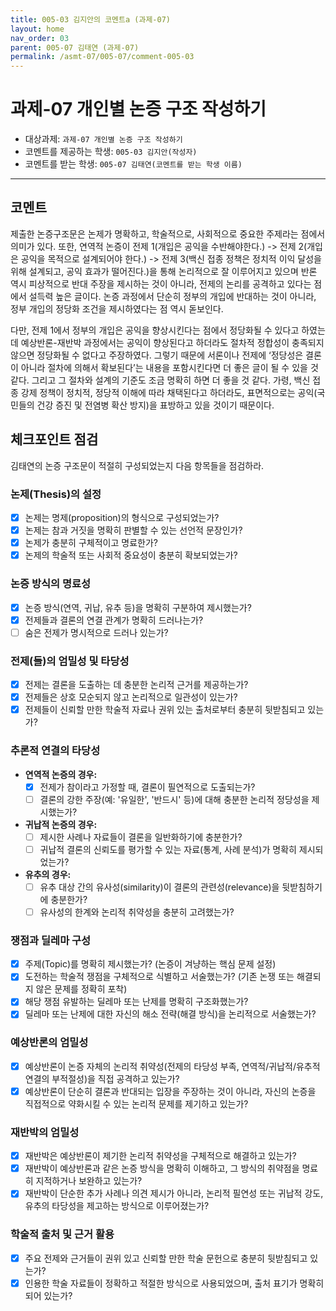 ```yaml
---
title: 005-03 김지안의 코멘트a (과제-07) 
layout: home
nav_order: 03
parent: 005-07 김태연 (과제-07)
permalink: /asmt-07/005-07/comment-005-03
---
```


# 과제-07 개인별 논증 구조 작성하기

- 대상과제: `과제-07 개인별 논증 구조 작성하기`
- 코멘트를 제공하는 학생: `005-03 김지안(작성자)` 
- 코멘트를 받는 학생: `005-07 김태연(코멘트를 받는 학생 이름)` 

---

## 코멘트

제출한 논증구조문은 논제가 명확하고, 학술적으로, 사회적으로 중요한 주제라는 점에서 의미가 있다. 또한, 연역적 논증이 전제 1(개입은 공익을 수반해야한다.) -> 전제 2(개입은 공익을 목적으로 설계되어야 한다.) -> 전제 3(백신 접종 정책은 정치적 이익 달성을 위해 설계되고, 공익 효과가 떨어진다.)을 통해 논리적으로 잘 이루어지고 있으며 반론 역시 피상적으로 반대 주장을 제시하는 것이 아니라, 전제의 논리를 공격하고 있다는 점에서 설득력 높은 글이다. 논증 과정에서 단순히 정부의 개입에 반대하는 것이 아니라, 정부 개입의 정당화 조건을 제시하였다는 점 역시 돋보인다. 
 
다만, 전제 1에서 정부의 개입은 공익을 향상시킨다는 점에서 정당화될 수 있다고 하였는데 예상반론-재반박 과정에서는 공익이 향상된다고 하더라도 절차적 정합성이 충족되지 않으면 정당화될 수 없다고 주장하였다. 그렇기 때문에 서론이나 전제에 ‘정당성은 결론이 아니라 절차에 의해서 확보된다’는 내용을 포함시킨다면 더 좋은 글이 될 수 있을 것 같다. 그리고 그 절차와 설계의 기준도 조금 명확히 하면 더 좋을 것 같다. 가령, 백신 접종 강제 정책이 정치적, 정당적 이해에 따라 채택된다고 하더라도, 표면적으로는 공익(국민들의 건강 증진 및 전염병 확산 방지)을 표방하고 있을 것이기 때문이다.

## 체크포인트 점검

김태연의 논증 구조문이 적절히 구성되었는지 다음 항목들을 점검하라.

### **논제(Thesis)의 설정**
- [x] 논제는 명제(proposition)의 형식으로 구성되었는가?
- [x] 논제는 참과 거짓을 명확히 판별할 수 있는 선언적 문장인가?
- [x] 논제가 충분히 구체적이고 명료한가?
- [x] 논제의 학술적 또는 사회적 중요성이 충분히 확보되었는가?

### **논증 방식의 명료성**
- [x] 논증 방식(연역, 귀납, 유추 등)을 명확히 구분하여 제시했는가?
- [x] 전제들과 결론의 연결 관계가 명확히 드러나는가?
- [ ] 숨은 전제가 명시적으로 드러나 있는가?

### **전제(들)의 엄밀성 및 타당성**
- [x] 전제는 결론을 도출하는 데 충분한 논리적 근거를 제공하는가?
- [x] 전제들은 상호 모순되지 않고 논리적으로 일관성이 있는가?
- [x] 전제들이 신뢰할 만한 학술적 자료나 권위 있는 출처로부터 충분히 뒷받침되고 있는가?

### **추론적 연결의 타당성**
- **연역적 논증의 경우:**
  - [x] 전제가 참이라고 가정할 때, 결론이 필연적으로 도출되는가?
  - [ ] 결론의 강한 주장(예: '유일한', '반드시' 등)에 대해 충분한 논리적 정당성을 제시했는가?

- **귀납적 논증의 경우:**
  - [ ] 제시한 사례나 자료들이 결론을 일반화하기에 충분한가?
  - [ ] 귀납적 결론의 신뢰도를 평가할 수 있는 자료(통계, 사례 분석)가 명확히 제시되었는가?

- **유추의 경우:**
  - [ ] 유추 대상 간의 유사성(similarity)이 결론의 관련성(relevance)을 뒷받침하기에 충분한가?
  - [ ] 유사성의 한계와 논리적 취약성을 충분히 고려했는가?

### **쟁점과 딜레마 구성**
- [x] 주제(Topic)를 명확히 제시했는가? (논증이 겨냥하는 핵심 문제 설정)
- [x] 도전하는 학술적 쟁점을 구체적으로 식별하고 서술했는가? (기존 논쟁 또는 해결되지 않은 문제를 정확히 포착)
- [x] 해당 쟁점 유발하는 딜레마 또는 난제를 명확히 구조화했는가?
- [x] 딜레마 또는 난제에 대한 자신의 해소 전략(해결 방식)을 논리적으로 서술했는가?

### **예상반론의 엄밀성**
- [x] 예상반론이 논증 자체의 논리적 취약성(전제의 타당성 부족, 연역적/귀납적/유추적 연결의 부적절성)을 직접 공격하고 있는가?
- [x] 예상반론이 단순히 결론과 반대되는 입장을 주장하는 것이 아니라, 자신의 논증을 직접적으로 약화시킬 수 있는 논리적 문제를 제기하고 있는가?

### **재반박의 엄밀성**
- [x] 재반박은 예상반론이 제기한 논리적 취약성을 구체적으로 해결하고 있는가?
- [x] 재반박이 예상반론과 같은 논증 방식을 명확히 이해하고, 그 방식의 취약점을 명료히 지적하거나 보완하고 있는가?
- [x] 재반박이 단순한 추가 사례나 의견 제시가 아니라, 논리적 필연성 또는 귀납적 강도, 유추의 타당성을 제고하는 방식으로 이루어졌는가?

### **학술적 출처 및 근거 활용**
- [x] 주요 전제와 근거들이 권위 있고 신뢰할 만한 학술 문헌으로 충분히 뒷받침되고 있는가?
- [x] 인용한 학술 자료들이 정확하고 적절한 방식으로 사용되었으며, 출처 표기가 명확히 되어 있는가?
